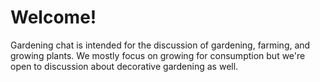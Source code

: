 # Welcome!

Gardening chat is intended for the discussion of gardening, farming, and growing plants. We mostly focus on growing for consumption but we're open to discussion about decorative gardening as well.

